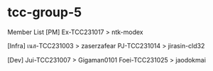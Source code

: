 # tcc-group-5
Member List
[PM]
Ex-TCC231017 > ntk-modex

[Infra]
เนส-TCC231003 > zaserzafear
PJ-TCC231014 > jirasin-cld32

[Dev]
Jui-TCC231007 > Gigaman0101
Foei-TCC231025 > jaodokmai
